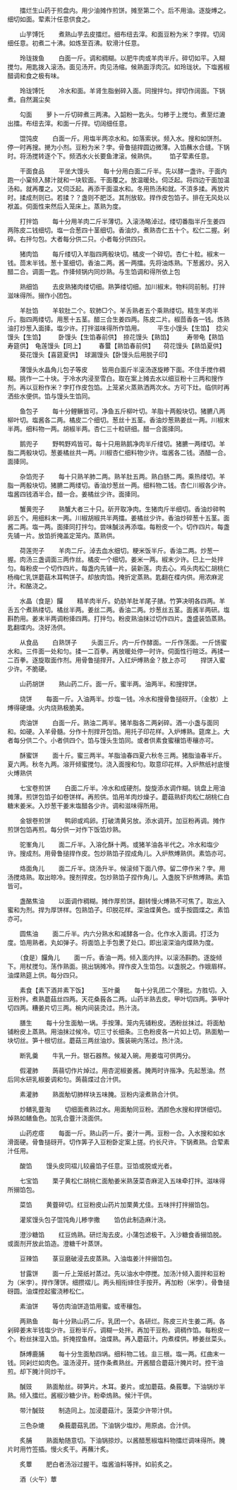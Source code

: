 <!-- { "loadSidebar": true } -->
　　擂烂生山药于煎盘内。用少油摊作煎饼。摊至第二个。后不用油。逐旋煿之。细切如面。荤素汁任意供食之。

　　山芋馎饦
　　煮熟山芋去皮擂烂。细布纽去滓。和面豆粉为米？孛捍。切阔细任意。初煮二十沸。如炼至百沸。软滑汁任意。

　　玲珑拨鱼
　　白面一斤。调和稠糊。以肥牛肉或羊肉半斤。碎切如平。入糊搅匀。用匙拨入滚汤。面见汤开。肉见汤缩。候熟面浮肉沉。如玲珑状。下塩酱椒醋调和食之极有味。

　　玲珑馎饦
　　冷水和面。羊肾生脂剉碎入面。同搜拌匀。捍切作阔面。下锅煮。自然漏尘矣

　　勾面
　　萝卜一斤切碎煮三两沸。入韶粉一匙头。匀糁于上搅匀。煮至烂漉出擂。布纽去滓。和面一斤捍。切阔细任意。

　　馄饨皮
　　白面一斤。用塩半两凉水和。如落索状。频入水。搜和如饼剂。停一时再搜。撧为小剂。豆粉为米？孛。骨鲁搥捍圆边微薄。入馅蘸水合缝。下锅时。将汤搅转逐个下。频洒水火长要鱼津滚。候熟供。
　　馅子荤素任意。

　　干面食品
　　平坐大馒头
　　每十分用白面二斤半。先以酵一盏许。于面内跑一小窠倾入酵汁就和一块软面。干面覆之。放温暖处。伺泛起。将四边干面加温汤和。就再覆之。又伺泛起。再添干面温水和。冬用热汤和就。不湏多揉。再放片时。揉成剂则已。若揉？？盏则不肥泛。其剂放软。捍作皮包馅子。排在无风处以袱盖。伺面性来然后入笼床上。蒸熟为度。

　　打拌馅
　　每十分用羊肉二斤半薄切。入滚汤略淖过。缕切番脂半斤生姜四两陈皮二钱细切。塩一合葱四十茎细切。香油炒。煮熟杏仁五十个。松仁二握。剁碎。右拌匀包。大者每分供二只。小者每分供四只。

　　猪肉馅
　　每斤缕切入羊脂四两骰块切。橘皮一个碎切。杏仁十粒。椒末一钱。茴末半钱。葱十茎细切。香油二两。酱一两擂。先将油炼熟。下葱酱炒。另入醋二合。调面一匙。作撁倾锅内同炒熟。与生馅调和得所依上包

　　熟细馅
　　去皮熟猪肉缕切细。熟笋缕切细。加川椒末。物料同前制。打拌滋味得所。搦作小团包。

　　羊肚馅
　　羊软肚二个。软肺□个。羊舌熟者五个乘熟缕切。精生羊肉半斤。脂四两缕切。用葱十五茎。醋三合生姜四两。陈皮二片。椒茴香各一钱。炼熟油打炒葱入面撁。塩少许。打拌滋味得所作馅用。
　　平生小馒头【生馅】　捻尖馒头【生馅】
　　卧馒头【生馅春前供】　捺花馒头【熟馅】
　　寿带龟【熟馅寿筵供】　龟莲馒头【同上】
　　春蠒【熟馅春前供】　　荷花馒头【熟馅夏供】
　　葵花馒头【喜筵夏供】　球漏馒头【卧馒头后用脱子印】

　　薄馒头水晶角儿包子等皮
　　皆用白面斤半滚汤逐旋糁下面。不住手搅作稠糊。挑作一二十块。于冷水内浸至雪白。取在案上摊去水以细豆粉十三两和搜作剂。再以豆粉作米？孛打作皮包馅。上笼紧火蒸熟洒两次水。方可下灶。临供时再洒些水便供。馅与馒头生馅同。

　　鱼包子
　　每十分鲤鳜皆可。净鱼五斤柳叶切。羊脂十两骰块切。猪臕八两柳叶切。塩酱各二两。橘皮二个细切。葱丝十五茎。香油炒葱熟姜丝一两。川椒末半两。细料物一两。胡椒半两。杏仁三十粒研细。醋一合面撁同。

　　鹅兜子
　　野鸭野鸡皆可。每十只用熟鹅净肉半斤缕切。猪臕一两缕切。羊脂二两骰块切。葱姜橘丝共一两。川椒杏仁细料物少许。塩酱各二钱。酒醋一合。面撁同。

　　杂馅兜子
　　每十只熟羊肺二两。熟羊肚五两。熟白肠二两。乘热缕切。羊脂一两骰块切。猪臕二两缕切。香油炒葱丝一两。细料物二钱。杏仁川椒各少许。塩酱四钱酒半合。醋一合。姜橘丝少许。面撁同。

　　蟹黄兜子
　　熟蟹大者三十只。斫开取净肉。生猪肉斤半细切。香油炒碎鸭卵五个。用细料末一两。川椒胡椒共半两擂。姜橘丝少许。香油炒碎葱十五茎。面酱二两。塩一两。面撁同打拌匀。尝味醎淡再添塩。每粉皮一个。切作四片。每盏先铺一片。放馅折掩盖定笼内。蒸熟供。

　　荷莲兜子
　　羊肉二斤。淖去血水细切。粳米饭半斤。香油二两。炒葱一握。肉汤三盏调面三两作丝。橘皮一个细切。姜米一两。椒末少许。巳上一处拌匀。每粉皮一个切作四片。每盏内先铺一片。装新莲。肉去心。鸡头肉松仁胡桃仁杨梅仁乳饼蘑菇木耳鸭饼子。却放肉馅。掩折定蒸熟。匙翻在楪内供。用浓麻泥汁。和酪浇之。

　　水晶（食是）饠
　　精羊肉半斤。奶肪羊肚羊尾子脿。竹笋决明各四两。羊舌五个煮熟缕切。橘丝半两。姜丝二两。香油二两。炒葱丝五茎。面酱半两研。塩斟酌用。姜末半两调粉撁四两。打拌匀。粉皮熟油抹过切作四片。盏盛装馅蒸熟。匙翻堞内。浇好汤供。

　　从食品
　　白熟饼子
　　头面三斤。内一斤作酵面。一斤作荡面。一斤饧蜜水和。三件面一处和匀。揉一二百拳。再放暖处停一时许。伺面性行暄泛。再揉一二百拳。逐旋取面作剂。用骨鲁搥捍开。入红炉煿熟金？敖上亦可
　　捍饼入蜜少许。不脆硬。

　　山药胡饼
　　熟山药二斤。面一斤。蜜半两。油两半。和搜捍饼。

　　烧饼
　　每面一斤。入油两半。炒塩一钱。冷水和搜骨鲁搥砑开。（金敖）上煿得硬煻。火内烧熟极脆美。

　　肉油饼
　　白面一斤。熟油二两半。猪羊脂各二两剁碎。酒一小盏与面同和。如硬。入羊骨髓。分作十剂捍开包馅。用托子印花样。入炉煿熟。筵席上。大者每分供二个。小者供四个。馅与馒头生馅同。或者供素食蜜穰馅枣穰亦可。

　　酥蜜饼
　　面十斤。蜜三两半。羊脂油春四夏六秋冬三两。猪脂油春半斤。夏六两。秋冬九两。溶开倾蜜搅匀。浇入面搜和匀。取意印花样。入炉熬纸衬底慢火煿熟供

　　七宝卷煎饼
　　白面二斤半。冷水和成硬剂。旋旋添水调作糊。铫盘上用油摊薄。煎饼包馅子如卷饼样。再煎供。馅用羊肉炒燥子。蘑菇熟虾肉松仁胡桃仁白糖末姜米。入炒葱干姜末塩醋各少许。调和滋味得所用。

　　金银卷煎饼
　　鸭卵或鸡卵。打破清黄另放。添水调开。加豆粉再调。摊作煎饼包馅再煎。每分供一对作下饭馅炒熟。

　　驼峯角儿
　　面二斤半。入溶化酥十两。或猪羊油各半代之。冷水和塩少许。搜成剂。用骨鲁搥捍作皮。包炒熟馅子捏成角儿。入炉熬煿熟供。素馅亦可。

　　烙面角儿
　　面二斤半。烧汤升半。候滚倾下面八停。留二停作米？孛。用汤搅烙熟。取出晾冷。搜剂捍皮。包炒熟馅子捏作角儿。入盏脱下炉熬煿熟。素馅皆可。

　　盏酪焦油
　　以面调作稠糊。摊作厚煎饼。翻转慢火煿熟不可焦了。取出入蜜和为剂。捍为厚饼样。包熟馅子。印脱花样。深油煠黄色。或手按圆煠之。素馅亦可。

　　圆焦油
　　面二斤半。内六分熟水和减酵各一合。化作水入面调。打泛为度。馅用熟者。丸如弹子。将面馅上手包褁了处口。即出滚深油内煠熟为度。

　　（食是）饠角儿
　　面一斤。香油一两。倾入面内拌。以滚汤斟酌。逐旋倾下。用杖搅匀。荡作熟面。挑出锅摊冷。捍作皮入生馅包。以盏脱之。作娥眉样。油煠熟筵上供。每分四只。

　　素食【素下酒并素下饭】
　　玉叶羹
　　每十分乳团二个薄批。方胜切。入豆粉拌。煮熟蘑菇丝四两。天花桑莪各二两。山药半熟去皮。甲叶切四两。笋甲叶切四两。糟姜片切三两。椀内间装烫过。热汁浇。

　　膳生
　　每十分生面觔一埚。手按薄。笼内先铺粉皮。洒粉丝抹过。将面觔铺粉皮上蒸熟。用油抹过候冷。切三寸长细条。三色粉皮各一片如上切。熟面觔一块切丝。笋十根切丝。蘑菇三两丝油炒。簇装碗内荡过。热汁浇。

　　断乳羹
　　牛乳一升。银石器熬。候凝入碗。用姜塩可供两分。

　　假灌肺
　　蒟蒻切作片焯过。用杏泥椒姜酱。腌两时许揩净。先起葱油。然后同水研乳椒姜调和匀。蒟蒻煠过合汁供。

　　素灌肺
　　熟面觔切肺样块五味腌。豆粉内滚煮熟合汁供。

　　炒鳝乳虀淘
　　切细面煮熟过水。用面觔同豆粉。洒颜色水搜和捍饼细切。焯熟如鳝鱼色。加乳合虀汁浇面供。

　　山药疙瘩
　　每面一斤。熟山药一斤。姜汁一两。豆粉一合。入水搜和如水滑面硬。骨鲁搥砑开。切作筭子入豆粉卧定案上搓。约长尺许。下锅煮熟。合荤素汁任用。

　　酸馅
　　馒头皮同褶儿较麄馅子任意。豆馅或脱或光者。

　　七宝馅
　　栗子黄松仁胡桃仁面觔姜米熟菠菜杏麻泥入五味牵打拌。滋味得所搦馅包。

　　菜馅
　　黄虀碎切。红豆粉皮山药片加栗黄尤佳。五味拌打拌搦馅包。

　　灌浆馒头包子馄饨角儿糁孛撒
　　馅仿此制造麻汁浇。

　　澄沙糖馅
　　红豆熓熟。研烂淘去皮。小蒲包滤极干。入沙糖食香搦馅脱。或面剂开放此馅造。澄糖千叶蒸饼。

　　豆辣馅
　　菉豆磨破浸去皮蒸熟。入油塩姜汁拌搦馅包。

　　甘露饼
　　面一斤上笼纸衬蒸过。先以油水中停搅。加汤汁倾入面拌和豆粉为（米孛）。捍作薄饼。细攒褶儿。两头相衔繂住手按开。再加粉（米孛）。骨鲁搥砑圆。油煠控起蜜浇糁松仁。

　　素油饼
　　等仿肉油饼造馅用蜜。或枣穰包。

　　两熟鱼
　　每十分熟山药二斤。乳团一个。各研烂。陈皮三片生姜二两。各剁碎姜末半钱塩少许。豆粉半斤。调糊一处拌。再加干豆粉。调稠作馅。每粉皮一个。粉丝抹湿入馅。折掩捏鱼样。油煠熟。再入蘑菇汁。内煮楪供。糁姜丝菜头。

　　酥煿鹿脯
　　每十分生面觔四埚。细料物二钱。韭三根。塩一两。红曲末一钱。同剁烂如肉色。温汤浸开。搓作条煮熟丝。开酱醋合蘑菇汁腌片时。控干油煎。却下腌汁同炒干。

　　醎豉
　　熟面觔丝。碎笋片。木耳。姜片。或加蘑菇。桑莪蕈。下油锅炒半熟。倾入擂烂。酱椒沙糖少许。粉牵熓熟。候汁干供。

　　带汁醎豉
　　制造同上。加浸蘑菇汁。菠菜少许带汁供。

　　三色杂熝
　　桑莪蘑菇乳团。下油锅少塩炒。用原卤。合汁供。

　　炙脯
　　熟面觔随意切。下油锅掠炒。以酱醋葱椒塩料物擂烂调味得所。腌片时用竹签插。慢火炙干。再蘸汁炙。

　　炙蕈
　　肥白者汤浴过握干。塩酱油料等拌。如前炙之。

　　酒（火午）蕈
